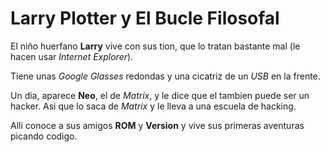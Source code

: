 # Larry Plotter y El Bucle Filosofal

El niño huerfano **Larry** vive con sus tion, que lo tratan bastante mal
(le hacen usar *Internet Explorer*).

Tiene unas *Google Glasses* redondas y una cicatriz de un *USB* en la frente.

Un dia, aparece **Neo**, el de *Matrix*, y le dice que el tambien puede ser 
un hacker. Asi que lo saca de *Matrix* y le lleva a una escuela de hacking.

Alli conoce a sus amigos **ROM** y **Version** y vive sus primeras aventuras 
picando codigo.
